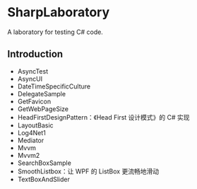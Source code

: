 # SharpLaboratory

A laboratory for testing C# code.

## Introduction

* AsyncTest
* AsyncUI
* DateTimeSpecificCulture
* DelegateSample
* GetFavicon
* GetWebPageSize
* HeadFirstDesignPattern：《Head First 设计模式》的 C# 实现
* LayoutBasic
* Log4Net1
* Mediator
* Mvvm
* Mvvm2
* SearchBoxSample
* SmoothListbox：让 WPF 的 ListBox 更流畅地滑动
* TextBoxAndSlider